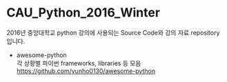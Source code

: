 # CAU_Python_2016_Winter
2016년 중앙대학교 python 강의에 사용되는 Source Code와 강의 자료 repository 입니다.   
  
- awesome-python  
각 상황별 파이썬 frameworks, libraries 등 모음  
<https://github.com/yunho0130/awesome-python>
